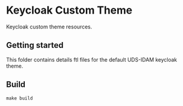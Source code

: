 # Keycloak Custom Theme

Keycloak custom theme resources.

## Getting started

This folder contains details ftl files for the default UDS-IDAM keycloak theme.

## Build

```
make build
```

